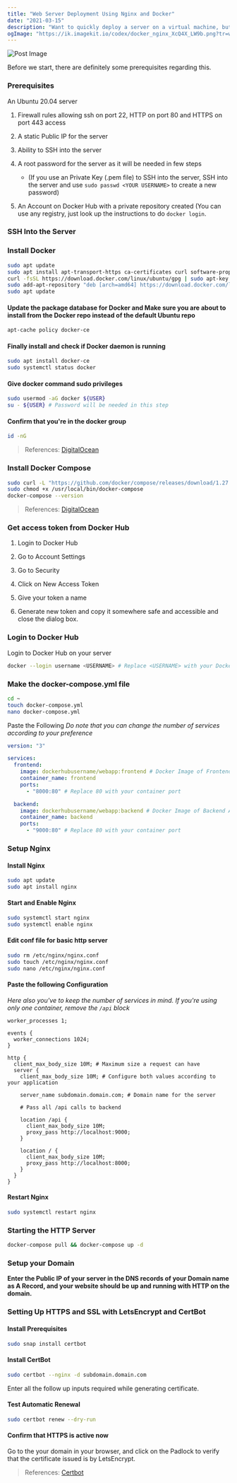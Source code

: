 ```yaml
---
title: "Web Server Deployment Using Nginx and Docker"
date: "2021-03-15"
description: "Want to quickly deploy a server on a virtual machine, but also want the flexibility of Docker and it's CI/CD Benefits? This is a guide to deploy a server quickly on a Virtual Machine using Nginx, Docker and Docker-Compose, along with HTTPS using Certbot, all while making it eligible to extend the configuration with CI/CD"
ogImage: "https://ik.imagekit.io/codex/docker_nginx_XcQ4X_LW9b.png?tr=w-1200,h-630,fo-auto"
---
```


![Post Image](https://ik.imagekit.io/codex/docker_nginx_XcQ4X_LW9b.png?tr=w-1200,h-630,fo-auto)

Before we start, there are definitely some prerequisites regarding this.

### Prerequisites

An Ubuntu 20.04 server

1. Firewall rules allowing ssh on port 22, HTTP on port 80 and HTTPS on port 443 access

2. A static Public IP for the server

3. Ability to SSH into the server

4. A root password for the server as it will be needed in few steps
    * (If you use an Private Key (.pem file) to SSH into the server, SSH into the server and use `sudo passwd <YOUR USERNAME>` to create a new password)

5. An Account on Docker Hub with a private repository created (You can use any registry, just look up the instructions to do `docker login`.

### SSH Into the Server

### Install Docker

```bash
sudo apt update
sudo apt install apt-transport-https ca-certificates curl software-properties-common
curl -fsSL https://download.docker.com/linux/ubuntu/gpg | sudo apt-key add -
sudo add-apt-repository "deb [arch=amd64] https://download.docker.com/linux/ubuntu focal stable"
sudo apt update
```

#### Update the package database for Docker and Make sure you are about to install from the Docker repo instead of the default Ubuntu repo

```bash
apt-cache policy docker-ce
```

#### Finally install and check if Docker daemon is running

```bash
sudo apt install docker-ce
sudo systemctl status docker
```

#### Give docker command sudo privileges

```bash
sudo usermod -aG docker ${USER}
su - ${USER} # Password will be needed in this step
```

#### Confirm that you're in the docker group

```bash
id -nG
```

> References: [DigitalOcean](https://www.digitalocean.com/community/tutorials/how-to-install-and-use-docker-on-ubuntu-18-04)

### Install Docker Compose

```bash
sudo curl -L "https://github.com/docker/compose/releases/download/1.27.4/docker-compose-$(uname -s)-$(uname -m)" -o /usr/local/bin/docker-compose
sudo chmod +x /usr/local/bin/docker-compose
docker-compose --version
```

> References: [DigitalOcean](https://www.digitalocean.com/community/tutorials/how-to-install-docker-compose-on-ubuntu-18-04)

### Get access token from Docker Hub

1. Login to Docker Hub

2. Go to Account Settings

3. Go to Security

4. Click on New Access Token

5. Give your token a name

6. Generate new token and copy it somewhere safe and accessible and close the dialog box.

### Login to Docker Hub

Login to Docker Hub on your server

```bash
docker --login username <USERNAME> # Replace <USERNAME> with your Docker Hub username
```

### Make the docker-compose.yml file

```bash
cd ~
touch docker-compose.yml
nano docker-compose.yml
```

Paste the Following
_Do note that you can change the number of services according to your preference_

```yml
version: "3"

services:
  frontend:
    image: dockerhubusername/webapp:frontend # Docker Image of Frontend App
    container_name: frontend
    ports:
      - "8000:80" # Replace 80 with your container port

  backend:
    image: dockerhubusername/webapp:backend # Docker Image of Backend App
    container_name: backend
    ports:
      - "9000:80" # Replace 80 with your container port
```

### Setup Nginx

#### Install Nginx

```bash
sudo apt update
sudo apt install nginx
```

#### Start and Enable Nginx

```bash
sudo systemctl start nginx
sudo systemctl enable nginx
```

#### Edit conf file for basic http server

```bash
sudo rm /etc/nginx/nginx.conf
sudo touch /etc/nginx/nginx.conf
sudo nano /etc/nginx/nginx.conf
```

#### Paste the following Configuration
_Here also you've to keep the number of services in mind. If you're using only one container, remove the `/api` block_

```nginx
worker_processes 1;

events {
  worker_connections 1024;
}

http {
  client_max_body_size 10M; # Maximum size a request can have
  server {
    client_max_body_size 10M; # Configure both values according to your application

    server_name subdomain.domain.com; # Domain name for the server

    # Pass all /api calls to backend

    location /api {
      client_max_body_size 10M;
      proxy_pass http://localhost:9000;
    }

    location / {
      client_max_body_size 10M;
      proxy_pass http://localhost:8000;
    }
  }
}
```

#### Restart Nginx

```bash
sudo systemctl restart nginx
```

### Starting the HTTP Server

```bash
docker-compose pull && docker-compose up -d
```

### Setup your Domain

**Enter the Public IP of your server in the DNS records of your Domain name as A Record, and your website should be up and running with HTTP on the domain.**

### Setting Up HTTPS and SSL with LetsEncrypt and CertBot

#### Install Prerequisites

```bash
sudo snap install certbot
```

#### Install CertBot

```bash
sudo certbot --nginx -d subdomain.domain.com
```

Enter all the follow up inputs required while generating certificate.

#### Test Automatic Renewal

```bash
sudo certbot renew --dry-run
```

#### Confirm that HTTPS is active now

Go to the your domain in your browser, and click on the Padlock to verify that the certificate issued is by LetsEncrypt.

> References: [Certbot](https://certbot.eff.org/lets-encrypt/ubuntubionic-nginx)
